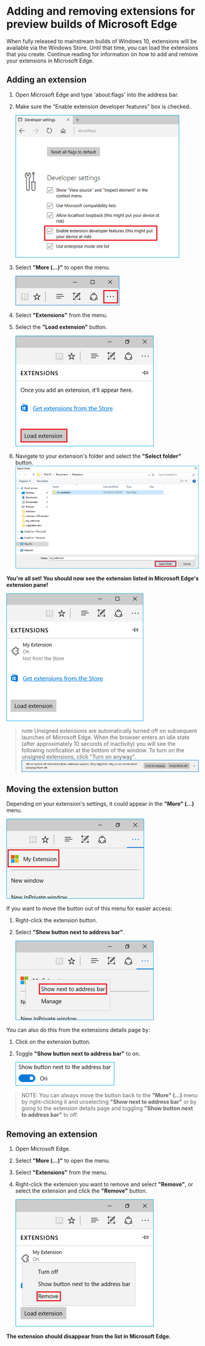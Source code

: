 # Adding and removing extensions for preview builds of Microsoft Edge
When fully released to mainstream builds of Windows 10, extensions will be available via the Windows Store. Until that time, you can load the extensions that you create. Continue reading for information on how to add and remove your extensions in Microsoft Edge.

## Adding an extension

1. Open Microsoft Edge and type 'about:flags' into the address bar.

2. Make sure the "Enable extension developer features" box is checked.

   ![about:flags turn on developer features](../media/sideload-aboutflags.png)

3. Select **"More (...)"** to open the menu.

   ![more button](../media/morebutton.PNG)  

4. Select **"Extensions"** from the menu.

5. Select the **"Load extension"** button.

   ![selecting load extension](../media/sideload-load-extension.PNG)

7. Navigate to your extension's folder and select the  **"Select folder"** button.
   ![selecting extension folder to load](../media/sideload-select-extension.PNG)

**You're all set! You should now see the extension listed in Microsoft Edge's extension pane!**

![extension in extension pane](../media/sideload-extension-installed.PNG)

>note Unsigned extensions are automatically turned off on subsequent launches of Microsoft Edge. When the browser enters an idle state (after approximately 10 seconds of inactivity) you will see the following notification at the bottom of the window. To turn on the unsigned extensions, click "Turn on anyway". ![extension in extension pane](../media/riskynotification.png)


## Moving the extension button
Depending on your extension's settings, it could appear in the **"More" (...)** menu.

   ![actions menu](../media/browseraction.PNG)  


If you want to move the button out of this menu for easier access:

1. Right-click the extension button.

2. Select **"Show button next to address bar"**.

   ![actions menu](../media/browseraction_contextmenu.png)  

You can also do this from the extensions details page by:

1. Click on the extension button.
2. Toggle **"Show button next to address bar"** to on.

   ![show button toggle switched on](../media/show-button-toggle.png)

> NOTE: You can always move the button back to the **"More" (...)** menu by right-clicking it and unselecting **"Show next to address bar"** or by going to the extension details page and toggling **"Show button next to address bar"** to off.

## Removing an extension

1. Open Microsoft Edge.

2. Select **"More (...)"** to open the menu.

3. Select **"Extensions"** from the menu.

4. Right-click the extension you want to remove and select **"Remove"**, or select the extension and click the **"Remove"** button.

   ![actions menu](../media/remove.png)  

**The extension should disappear from the list in Microsoft Edge.**
